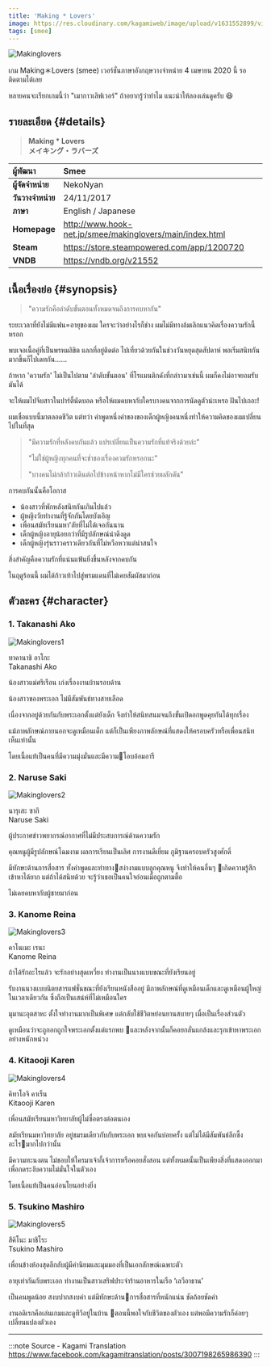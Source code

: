 ```yaml
---
title: 'Making * Lovers'
image: https://res.cloudinary.com/kagamiweb/image/upload/v1631552899/visualnovel/preview/makinglovers.jpg
tags: [smee]
---
```


![Makinglovers](https://res.cloudinary.com/kagamiweb/image/upload/v1631552899/visualnovel/preview/makinglovers.jpg)

เกม Making＊Lovers (smee) เวอร์ชั่นภาษาอังกฤษวางจำหน่าย 4 เมษายน 2020 นี้ รอติดตามได้เลย

หลายคนจะเรียกเกมนี้ว่า "เมากาวเลิฟเวอร์" ถ้าอยากรู้ว่าทำไม แนะนำให้ลองเล่นดูครับ 😆

## รายละเอียด {#details}

> **Making * Lovers**  
> **メイキング・ラバーズ**

| ผู้พัฒนา | Smee |
| :---- | :---- |
| **ผู้จัดจำหน่าย** | NekoNyan |
| **วันวางจำหน่าย** | 24/11/2017 |
| **ภาษา** | English / Japanese |
| **Homepage** | http://www.hook-net.jp/smee/makinglovers/main/index.html |
| **Steam** | https://store.steampowered.com/app/1200720 |
| **VNDB** | https://vndb.org/v21552 |

## เนื้อเรื่องย่อ {#synopsis}

> "ความรักคือลำดับขั้นตอนทั้งหมดจนถึงการคบหากัน"  

ระยะเวลาที่ยังไม่มีแฟน=อายุของผม ใครจะว่าอย่างไรก็ช่าง ผมไม่มีทางล้มเลิกแนวคิดเรื่องความรักนี้หรอก

พบเจอเนื้อคู่ที่เป็นพรหมลิขิต แลกที่อยู่ติดต่อ ไปเที่ยวด้วยกันในช่วงวันหยุดสุดสัปดาห์ พอเริ่มสนิทกันมากขึ้นก็ไปเดทกัน......

ถ้าหาก 'ความรัก' ไม่เป็นไปตาม 'ลำดับขั้นตอน' ที่โรแมนติกดังที่กล่าวมาเช่นนี้ ผมก็คงไม่อาจยอมรับมันได้

จะให้ผมไปจีบสาวในปาร์ตี้นัดบอด หรือให้ผมคบหากับใครบางคนจากการนัดดูตัวน่ะเหรอ ฝันไปเถอะ!

ผมเชื่อแบบนี้มาตลอดชีวิต แต่ทว่า คำพูดหนึ่งคำของของเด็กผู้หญิงคนหนึ่งทำให้ความคิดของผมเปลี่ยนไปในที่สุด

> "มีความรักที่หลังคบกันแล้ว แปรเปลี่ยนเป็นความรักที่แท้จริงด้วยล่ะ"
>
> "ไม่ใช่ผู้หญิงทุกคนที่จะช่ำชองเรื่องควมรักหรอกนะ"
>
> "บางคนไม่กล้าก้าวเดินต่อไปข้างหน้าหากไม่มีใครช่วยผลักดัน"  

การคบกันนั้นคือโอกาส  
- น้องสาวที่พักหลังสนิทกันเกินไปแล้ว
- ผู้หญิงวัยทำงานที่รู้จักกันโดยบังเอิญ
- เพื่อนสมัยเรียนมหา'ลัยที่ไม่ได้เจอกันนาน
- เด็กผู้หญิงอายุน้อยกว่าที่มีรูปลักษณ์น่าดึงดูด
- เด็กผู้หญิงรุ่นราวคราวเดียวกันที่ไม่หวือหวาแต่น่าสนใจ

สิ่งสำคัญคือความรักที่แน่นแฟ้นยิ่งขึ้นหลังจากคบกัน

ในฤดูร้อนนี้ ผมได้ก้าวเท้าไปสู่พรมแดนที่ไม่เคยสัมผัสมาก่อน

## ตัวละคร {#character}

### 1. Takanashi Ako

![Makinglovers1](https://res.cloudinary.com/kagamiweb/image/upload/v1631552899/visualnovel/preview/makinglovers_character1.jpg)

ทาคานาชิ อาโกะ  
Takanashi Ako

น้องสาวแม่ศรีเรือน
เก่งเรื่องงานบ้านรอบด้าน

น้องสาวของพระเอก ไม่มีสัมพันธ์ทางสายเลือด

เนื่องจากอยู่ด้วยกันกับพระเอกตั้งแต่ยังเด็ก จึงทำให้สนิทสนมจนถึงขั้นเปิดอกพูดคุยกันได้ทุกเรื่อง

แม้ภาพลักษณ์ภายนอกจะดูเหมือนเด็ก แต่ก็เป็นเพียงภาพลักษณ์ที่แสดงให้ครอบครัวหรือเพื่อนสนิทเห็นเท่านั้น

โดยเนื้อแท้เป็นคนที่มีความมุ่งมั่นและมีความโอบอ้อมอารี

### 2. Naruse Saki

![Makinglovers2](https://res.cloudinary.com/kagamiweb/image/upload/v1631552899/visualnovel/preview/makinglovers_character2.jpg)

นารุเสะ ซากิ  
Naruse Saki

ผู้ประกาศข่าวพยากรณ์อากาศที่ไม่มีประสบการณ์ด้านความรัก

คุณหนูผู้มีรูปลักษณ์โฉมงาม ผลการเรียนเป็นเลิศ
การงานดีเยี่ยม ภูมิฐานครอบครัวสูงศักดิ์

มีทักษะด้านการสื่อสาร ทั้งคำพูดและท่าทางสง่างามแบบลูกคุณหนู จึงทำให้คนอื่นๆ เกิดความรู้สึกเข้าหาได้ยาก แต่ถ้าได้สนิทด้วย
จะรู้ว่าเธอเป็นคนใจอ่อนเมื่อถูกตามตื้อ

ไม่เคยคบหากับผู้ชายมาก่อน

### 3. Kanome Reina

![Makinglovers3](https://res.cloudinary.com/kagamiweb/image/upload/v1631552899/visualnovel/preview/makinglovers_character3.jpg)

คาโนเมะ เรนะ  
Kanome Reina

ถ้าได้รักอะไรแล้ว จะรักอย่างสุดเหวี่ยง
ทำงานเป็นนางแบบขณะที่ยังเรียนอยู่

รับงานนางแบบนิตยสารแฟชั่นขณะที่ยังเรียนหนังสืออยู่ มีภาพลักษณ์ที่ดูเหมือนเด็กและดูเหมือนผู้ใหญ่ในเวลาเดียวกัน ซึ่งถือเป็นเสน่ห์ที่ไม่เหมือนใคร

มุมานะอุตสาหะ ตั้งใจทำงานมากเป็นพิเศษ แต่กลับใช้ชีวิตหย่อนยานสบายๆ เมื่อเป็นเรื่องส่วนตัว

ดูเหมือนว่าจะถูกอกถูกใจพระเอกตั้งแต่แรกพบ และหลังจากนั้นก็คอยกลั่นแกล้งและรุกเข้าหาพระเอกอย่างหนักหน่วง

### 4. Kitaooji Karen

![Makinglovers4](https://res.cloudinary.com/kagamiweb/image/upload/v1631552899/visualnovel/preview/makinglovers_character4.jpg)

คิทาโอจิ คาเร็น  
Kitaooji Karen

เพื่อนสมัยเรียนมหาวิทยาลัยผู้ไม่ซื่อตรงต่อตนเอง

สมัยเรียนมหาวิทยาลัย อยู่ชมรมเดียวกับกับพระเอก พบเจอกันบ่อยครั้ง แต่ไม่ได้มีสัมพันธ์ลึกซึ้งอะไรมากไปกว่านั้น

มีความทะนงตน ไม่ชอบให้ใครมาเจ้ากี้เจ้าการหรือคอยสั่งสอน แต่ทั้งหมดนั้นเป็นเพียงสิ่งที่แสดงออกมาเพื่อกดระงับความไม่มั่นใจในตัวเอง

โดยเนื้อแท้เป็นคนอ่อนโยนอย่างยิ่ง

### 5. Tsukino Mashiro

![Makinglovers5](https://res.cloudinary.com/kagamiweb/image/upload/v1631552899/visualnovel/preview/makinglovers_character5.jpg)

สึคิโนะ มาชิโระ  
Tsukino Mashiro

เพื่อนข้างห้องสุดลึกลับผู้มีค่านิยมและมุมมองที่เป็นเอกลักษณ์เฉพาะตัว

อายุเท่ากันกับพระเอก ทำงานเป็นสาวเสริฟประจำร้านอาหารในเรือ ‘เลวีอาธาน’

เป็นคนพูดน้อย สงบปากสงบคำ แต่มีทักษะด้านการสื่อสารที่หนักแน่น ชัดถ้อยชัดคำ

งานอดิเรกคือเล่นเกมและดูทีวีอยู่ในบ้าน ตอนนี้พอใจกับชีวิตของตัวเอง แต่พอมีความรักก็ค่อยๆ เปลี่ยนแปลงตัวเอง

---
:::note Source - Kagami Translation
https://www.facebook.com/kagamitranslation/posts/3007198265986390
:::